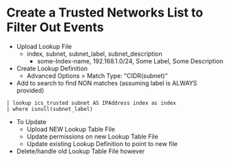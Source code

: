 ﻿# Create a Trusted Networks List to Filter Out Events
- Upload Lookup File
  - index, subnet, subnet_label, subnet_description
    - some-Index-name, 192.168.1.0/24, Some Label, Some Description
- Create Lookup Definition
  - Advanced Options > Match Type: "CIDR(subnet)"
- Add to search to find NON matches (assuming label is ALWAYS provided)
````
| lookup ics_trusted subnet AS IPAddress index as index
| where isnull(subnet_label)
````        
- To Update
  - Upload NEW Lookup Table File
  - Update permissions on new Lookup Table File
  - Update existing Lookup Definition to point to new file
- Delete/handle old Lookup Table File however